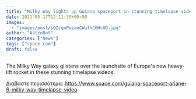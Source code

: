 ```yaml
---
title: "Milky Way lights up Guiana spaceport in stunning timelapse video"
date: 2021-05-17T12:11:30+00:00
images:
  - "images/post/sQZcqnPwzaeCWufhC6HcUD.jpg"
author: "AstroBot"
categories: ["News"]
tags: ["space.com"]
draft: false
---
```


The Milky Way galaxy glistens over the launchsite of Europe's new heavy-lift rocket in these stunning timelapse videos. 

Διαβάστε περισσότερα: https://www.space.com/guiana-spaceport-ariane-6-milky-way-timelapse-video
